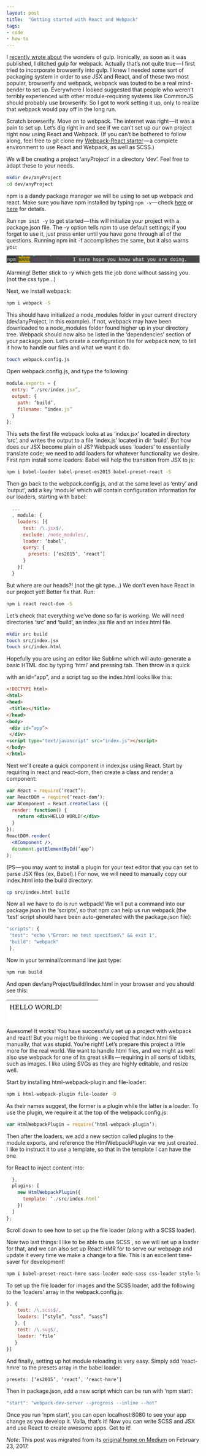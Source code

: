 ```yaml
---
layout: post
title:  "Getting started with React and Webpack"
tags:
- code
- how-to
---
```


I [recently wrote about](/blog/posts/2016-05-28-if-gulp-were-a-person) the wonders of gulp. Ironically, as soon as it was published, I ditched gulp for webpack. Actually that’s not quite true — I first tried to incorporate browserify into gulp. I knew I needed some sort of packaging system in order to use JSX and React, and of these two most popular, browserify and webpack, webpack was touted to be a real mind-bender to set up. Everywhere I looked suggested that people who weren’t terribly experienced with other module-requiring systems like CommonJS should probably use browserify. So I got to work setting it up, only to realize that webpack would pay off in the long run.
  <!--more-->

Scratch browserify. Move on to webpack. The internet was right — it was a pain to set up. Let’s dig right in and see if we can’t set up our own project right now using React and Webpack. (If you can’t be bothered to follow along, feel free to git clone my [Webpack-React starter](https://github.com/heatherbooker/webpack-react-starter) — a complete environment to use React and Webpack, as well as SCSS.)  

We will be creating a project ‘anyProject’ in a directory ‘dev’. Feel free to adapt these to your needs.  

```bash
mkdir dev/anyProject
cd dev/anyProject
```

npm is a dandy package manager we will be using to set up webpack and react. Make sure you have npm installed by typing `npm -v` — check [here](https://docs.npmjs.com/getting-started/installing-node) or [here](http://blog.npmjs.org/post/85484771375/how-to-install-npm) for details.

Run `npm init -y` to get started — this will initialize your project with a package.json file. The -y option tells npm to use default settings; if you forget to use it, just press enter until you have gone through all of the questions. Running npm init -f accomplishes the same, but it also warns you:  

![npm being a know-it-all](/img/npm-warn.png)  

Alarming! Better stick to -y which gets the job done without sassing you. (not the css type…)  

Next, we install webpack:

```bash
npm i webpack -S
```

This should have initialized a node\_modules folder in your current directory (dev/anyProject, in this example). If not, webpack may have been downloaded to a node_modules folder found higher up in your directory tree. Webpack should now also be listed in the ‘dependencies’ section of your package.json. Let’s create a configuration file for webpack now, to tell it how to handle our files and what we want it do.

```bash
touch webpack.config.js
```  

Open webpack.config.js, and type the following:

```js
module.exports = {
  entry: “./src/index.jsx”,
  output: {
    path: ‘build’,
    filename: “index.js”
  }
};
```

This sets the first file webpack looks at as ‘index.jsx’ located in directory ‘src’, and writes the output to a file ‘index.js’ located in dir ‘build’. But how does our JSX become plain ol JS? Webpack uses ‘loaders’ to essentially translate code; we need to add loaders for whatever functionality we desire. First npm install some loaders: Babel will help the transition from JSX to js:

```bash
npm i babel-loader babel-preset-es2015 babel-preset-react -S
```  

Then go back to the webpack.config.js, and at the same level as ‘entry’ and ‘output’, add a key ‘module’ which will contain configuration information for our loaders, starting with babel:

```js
  ...
  , module: {
    loaders: [{
      test: /\.jsx$/,
      exclude: /node_modules/,
      loader: ‘babel’,
      query: {
        presets: [‘es2015’, ‘react’]
      }
    }]
  }
```

But where are our heads?! (not the git type…) We don’t even have React in our project yet! Better fix that. Run:  

```bash
npm i react react-dom -S
```

Let’s check that everything we’ve done so far is working. We will need directories ‘src’ and ‘build’, an index.jsx file and an index.html file.

```bash
mkdir src build
touch src/index.jsx
touch src/index.html
```

Hopefully you are using an editor like Sublime which will auto-generate a basic HTML doc by typing ‘html’ and pressing tab. Then throw in a quick <div> with an id=“app”, and a script tag so the index.html looks like this:

```html
<!DOCTYPE html>
<html>
<head>
 <title></title>
</head>
<body>
 <div id=”app”>
 </div>
<script type="text/javascript" src="index.js"></script>
</body>
</html>
```

Next we’ll create a quick component in index.jsx using React. Start by requiring in react and react-dom, then create a class and render a component:

```jsx
var React = require(‘react’);
var ReactDOM = require(‘react-dom’);
var AComponent = React.createClass ({
  render: function() {
    return <div>HELLO WORLD!</div>
  }
});
ReactDOM.render(
  <AComponent />,
  document.getElementById(‘app’)
);
```

(PS — you may want to install a plugin for your text editor that you can set to parse JSX files (ex, Babel).)
For now, we will need to manually copy our index.html into the build directory:

```bash
cp src/index.html build
```

Now all we have to do is run webpack! We will put a command into our package.json in the ‘scripts’, so that npm can help us run webpack (the ‘test’ script should have been auto-generated with the package.json file):

```js
"scripts": {
 "test": "echo \"Error: no test specified\" && exit 1",
 "build": "webpack"
 },
 ```

Now in your terminal/command line just type:

```bash
npm run build
```

And open dev/anyProject/build/index.html in your browser and you should see this:  

!['Hello world' in top left corner of your page](/img/hello-world.png)  


Awesome! It works! You have successfully set up a project with webpack and react! But you might be thinking : we copied that index.html file manually, that was stupid. You’re right! Let’s prepare this project a little more for the real world. We want to handle html files, and we might as well also use webpack for one of its great skills — requiring in all sorts of tidbits, such as images. I like using SVGs as they are highly editable, and resize well.  

Start by installing html-webpack-plugin and file-loader:  

```bash
npm i html-webpack-plugin file-loader -D
```

As their names suggest, the former is a plugin while the latter is a loader. To use the plugin, we require it at the top of the webpack.config.js:  

```js
var HtmlWebpackPlugin = require(‘html-webpack-plugin’);
```

Then after the loaders, we add a new section called plugins to the module.exports, and reference the HtmlWebpackPlugin var we just created. I like to instruct it to use a template, so that in the template I can have the one <div id=“app”> for React to inject content into:

```js
  },
  plugins: [
    new HtmlWebpackPlugin({
      template: ‘./src/index.html’
    })
  ]
};
```

Scroll down to see how to set up the file loader (along with a SCSS loader).  

Now two last things: I like to be able to use SCSS , so we will set up a loader for that, and we can also set up React HMR for to serve our webpage and update it every time we make a change to a file. This is an excellent time-saver for development!  

```bash
npm i babel-preset-react-hmre sass-loader node-sass css-loader style-loader -D
```

To set up the file loader for images and the SCSS loader, add the following to the ‘loaders’ array in the webpack.config.js:

```js
}, {
    test: /\.scss$/,
    loaders: [“style”, “css”, “sass”]
   }, {
    test: /\.svg$/,
    loader: ‘file’
   }
}]
```

And finally, setting up hot module reloading is very easy. Simply add ‘react-hmre’ to the presets array in the babel loader:

```js
presets: [‘es2015’, ‘react’, ‘react-hmre’]
```

Then in package.json, add a new script which can be run with ‘npm start’:

```js
"start": "webpack-dev-server --progress --inline --hot"
```

Once you run ‘npm start’, you can open localhost:8080 to see your app change as you develop it. Voila, that’s it! Now you can write SCSS and JSX and use React to create awesome apps. Get to it!  

*Note*: This post was migrated from its [original home on Medium](https://medium.com/@heatherbooker/vue-js-vs-react-js-28caa8f9b033#.ojssrqrl3) on February 23, 2017.
